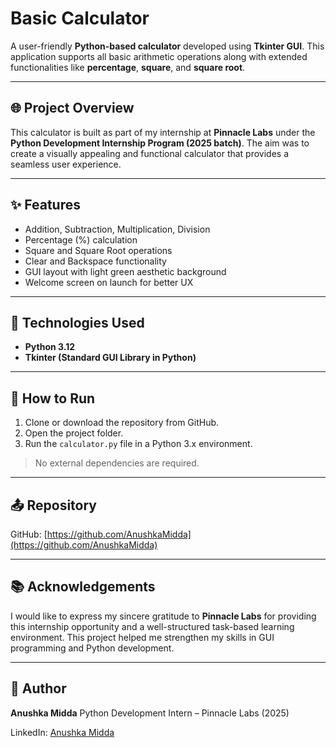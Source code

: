 # Basic Calculator

A user-friendly **Python-based calculator** developed using **Tkinter GUI**. This application supports all basic arithmetic operations along with extended functionalities like **percentage**, **square**, and **square root**.

---

## 🌐 Project Overview

This calculator is built as part of my internship at **Pinnacle Labs** under the **Python Development Internship Program (2025 batch)**. The aim was to create a visually appealing and functional calculator that provides a seamless user experience.

---

## ✨ Features

* Addition, Subtraction, Multiplication, Division
* Percentage (%) calculation
* Square and Square Root operations
* Clear and Backspace functionality
* GUI layout with light green aesthetic background
* Welcome screen on launch for better UX

---

## 📅 Technologies Used

* **Python 3.12**
* **Tkinter (Standard GUI Library in Python)**

---

## 🚀 How to Run

1. Clone or download the repository from GitHub.
2. Open the project folder.
3. Run the `calculator.py` file in a Python 3.x environment.

> No external dependencies are required.

---

## 📤 Repository

GitHub: [https://github.com/AnushkaMidda](https://github.com/AnushkaMidda)

---

## 📚 Acknowledgements

I would like to express my sincere gratitude to **Pinnacle Labs** for providing this internship opportunity and a well-structured task-based learning environment. This project helped me strengthen my skills in GUI programming and Python development.

---

## 👤 Author

**Anushka Midda**
Python Development Intern – Pinnacle Labs (2025)

LinkedIn: [Anushka Midda](https://www.linkedin.com/in/anushka-midda-4a8144282)
